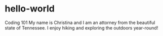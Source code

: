 # hello-world
Coding 101
My name is Christina and I am an attorney from the beautiful state of Tennessee. I enjoy hiking and exploring the outdoors year-round!

